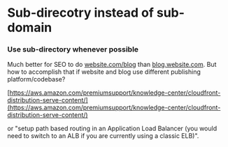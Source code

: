 # Sub-direcotry instead of sub-domain

### Use sub-directory whenever possible

Much better for SEO to do [website.com/blog](https://website.com/blog) than [blog.website.com](https://blog.website.com). But how to accomplish that if website and blog use different publishing platform/codebase?

[https://aws.amazon.com/premiumsupport/knowledge-center/cloudfront-distribution-serve-content/](https://aws.amazon.com/premiumsupport/knowledge-center/cloudfront-distribution-serve-content/)

or "setup path based routing in an Application Load Balancer \(you would need to switch to an ALB if you are currently using a classic ELB\)".

